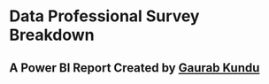 # Data Professional Survey Breakdown

## A Power BI Report Created by [Gaurab Kundu](https://www.linkedin.com/in/gaurab-kundu/)
